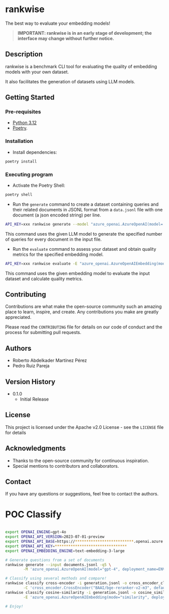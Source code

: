 # rankwise

The best way to evaluate your embedding models!

> **IMPORTANT: rankwise is in an early stage of development; the interface may change without further notice.**

## Description

rankwise is a benchmark CLI tool for evaluating the quality of embedding models with your own dataset.

It also facilitates the generation of datasets using LLM models.

## Getting Started

### Pre-requisites

- [Python 3.12](https://www.python.org/downloads/release/python-3120)
- [Poetry](https://python-poetry.org/docs/#installation).

### Installation

- Install dependencies:

```bash
poetry install
```

### Executing program

- Activate the Poetry Shell:

```bash
poetry shell
```

- Run the `generate` command to create a dataset containing queries and their related documents in JSONL format from a `data.jsonl` file with one document (a json encoded string) per line.

```bash
API_KEY=xxx rankwise generate --model "azure_openai.AzureOpenAI(model='gpt-4o',deployment_name='gpt-4o',api_version='2023-07-01-preview',azure_endpoint='https://your-azure-endpoint',api_key=ENVVAR('API_KEY'))" --queries-count 3 --input data.jsonl > dataset.jsonl
```

This command uses the given LLM model to generate the specified number of queries for every document in the input file.

- Run the `evaluate` command to assess your dataset and obtain quality metrics for the specified embedding model.

```bash
API_KEY=xxx rankwise evaluate -E "azure_openai.AzureOpenAIEmbedding(model='text-embedding-3-large',deployment_name='azure-text-embedding-ada-002',api_version='2023-07-01-preview',azure_endpoint='https://your-azure-endpoint',api_key=ENVVAR('API_KEY'))" -m hit_rate -m mrr --input dataset.jsonl
```

This command uses the given embedding model to evaluate the input dataset and calculate quality metrics.

## Contributing

Contributions are what make the open-source community such an amazing place to learn, inspire, and create. Any contributions you make are greatly appreciated.

Please read the `CONTRIBUTING` file for details on our code of conduct and the process for submitting pull requests.

## Authors

- Roberto Abdelkader Martínez Pérez
- Pedro Ruiz Pareja

## Version History

- 0.1.0
  - Initial Release

## License

This project is licensed under the Apache v2.0 License - see the `LICENSE` file for details

## Acknowledgments

- Thanks to the open-source community for continuous inspiration.
- Special mentions to contributors and collaborators.

## Contact

If you have any questions or suggestions, feel free to contact the authors.


# POC Classify

```bash

export OPENAI_ENGINE=gpt-4o
export OPENAI_API_VERSION=2023-07-01-preview
export OPENAI_API_BASE=https://**************************.openai.azure.com
export OPENAI_API_KEY=********************************
export OPENAI_EMBEDDING_ENGINE=text-embedding-3-large

# Generate questions from a set of documents
rankwise generate --input documents.jsonl -q5 \
        -M 'azure_openai.AzureOpenAI(model="gpt-4", deployment_name=ENVVAR("OPENAI_ENGINE"), api_version=ENVVAR("OPENAI_API_VERSION"), azure_endpoint=ENVVAR("OPENAI_API_BASE"), api_key=ENVVAR("OPENAI_API_KEY"))' > generation.jsonl

# Classify using several methods and compare!
rankwise classify cross-encoder -i generation.jsonl -o cross_encoder_classification.jsonl \
        -C 'cross_encoder.CrossEncoder("BAAI/bge-reranker-v2-m3", default_activation_function=torch.nn.Sigmoid())'
rankwise classify cosine-similarity -i generation.jsonl -o cosine_similarity_classification.jsonl \
        -E 'azure_openai.AzureOpenAIEmbedding(mode="similarity", deployment_name=ENVVAR("OPENAI_EMBEDDING_ENGINE"), api_version=ENVVAR("OPENAI_API_VERSION"), azure_endpoint=ENVVAR("OPENAI_API_BASE"), api_key=ENVVAR("OPENAI_API_KEY"))'

# Enjoy!
```
